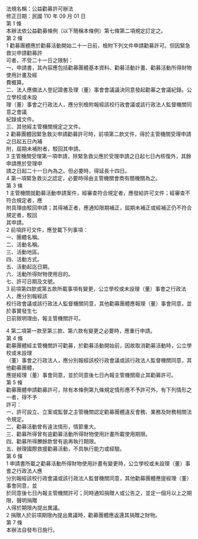 法規名稱：公益勸募許可辦法  
修正日期：民國 110 年 09 月 01 日  
第 1 條  
本辦法依公益勸募條例（以下簡稱本條例）第七條第二項規定訂定之。  
第 2 條  
1 勸募團體應於勸募活動開始二十一日前，檢附下列文件申請勸募許可。但因緊急救災申請勸募許  
可者，不受二十一日之限制：  
一、申請書，其內容應包括勸募團體基本資料、勸募活動計畫、勸募活動所得財物使用計畫及經  
費概算。  
二、法人應備法人登記證書及理（董）事會會議議決同意發起勸募之會議紀錄。公立學校或未設  
理（董）事會之行政法人，應分別檢附報經該校行政會議或該行政法人監督機關同意之會議  
紀錄或文件。  
三、其他經主管機關規定之文件。  
2 勸募團體因緊急救災申請勸募許可時，前項第二款文件，得於主管機關受理申請之日起五日內補  
附，屆期未補附者，駁回其申請。  
3 主管機關受理第一項申請，除緊急救災應於受理申請之日起七日內核復外，其餘申請應於受理申  
請之日起二十一日內為之。但必要時，得延長十四日。  
4 第一項緊急救災之認定，必要時得由主管機關會商有關機關為之。  
第 3 條  
1 主管機關就勸募活動申請案件，經審查符合規定者，應發給許可文件；經審查不符合規定者，應  
附具理由駁回申請；其得補正者，應通知限期補正，屆期未補正或經補正仍不符合規定者，駁回  
其申請。  
2 前項許可文件，應登載下列事項：  
一、團體名稱。  
二、活動名稱。  
三、活動地區。  
四、活動方式。  
五、活動起迄日期。  
六、活動所得財物使用目的。  
七、許可日期及文號。  
3 前項第四款或第五款所載事項有變更，公立學校或未設理（董）事會之行政法人，應分別報經該  
校行政會議或該行政法人監督機關同意，其他勸募團體應報理（董）事會同意，並於事實發生七  
日前敘明理由，報主管機關許可。  


4 第二項第一款至第三款、第六款有變更之必要時，應重行申請。  
第 4 條  
勸募團體經主管機關許可勸募，於勸募活動開始前，因故取消勸募活動時，公立學校或未設理  
（董）事會之行政法人，應分別報經該校行政會議或該行政法人監督機關同意，其他勸募團體，  
應提經理（董）事會同意，並於同意後七日內報主管機關廢止其勸募許可。  
第 5 條  
勸募團體申請勸募許可，除有本條例第九條規定情形應不予許可外，有下列情形之一者，得不予  
許可：  
一、許可設立、立案或監督之主管機關認定勸募團體違反會務、業務及財務相關法令規定。  
二、勸募活動曾有違法情形，情節重大。  
三、勸募所得曾有逾勸募活動所得財物使用計畫所載使用期限。  
四、勸募所得賸餘款曾有逾再執行期限。  
五、辦理國際救援勸募活動，不具執行能力或經驗。  
第 6 條  
1 申請書所載之勸募活動所得財物使用計畫有變更時，公立學校或未設理（董）事會之行政法人應  
分別報經該校行政會議或該行政法人監督機關同意，其他勸募團體應提經理（董）事會同意，並  
於同意後七日內報主管機關許可；同時通知捐贈人或公告之，並定一個月以上之期限，聲明捐贈  
人得於期限內提出異議。  
2 捐贈人於前項期限內提出異議時，勸募團體應返還其捐贈之財物。  
第 7 條  
本辦法自發布日施行。  


